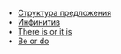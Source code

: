 * [Структура предложения](Структура%20предложения.md)
* [Инфинитив](Инфинитив.md)
* [There is or it is](There%20is%20or%20it%20is.md)
* [Be or do](Be%20or%20do.md)